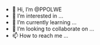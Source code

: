 - 👋 Hi, I’m @PPOLWE
- 👀 I’m interested in ...
- 🌱 I’m currently learning ...
- 💞️ I’m looking to collaborate on ...
- 📫 How to reach me ...

<!---
PPOLWE/PPOLWE is a ✨ special ✨ repository because its `README.md` (this file) appears on your GitHub profile.
You can click the Preview link to take a look at your changes.
--->
